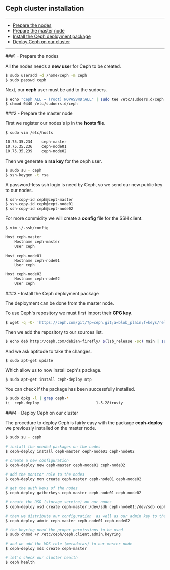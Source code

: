 ## Ceph cluster installation
---

* [Prepare the nodes](#1-prepare-the-nodes)
* [Prepare the master node](#2-prepare-the-master-node)
* [Install the Ceph deployment package](#3-install-the-ceph-deployment-package)
* [Deploy Ceph on our cluster](#4-deploy-ceph-on-our-cluster)

---

###1 - Prepare the nodes
</br>

All the nodes needs a **new user** for Ceph to be created.

```bash
$ sudo useradd -d /home/ceph -m ceph
$ sudo passwd ceph
```

Next, our **ceph** user must be add to the sudoers.

```bash
$ echo "ceph ALL = (root) NOPASSWD:ALL" | sudo tee /etc/sudoers.d/ceph
$ chmod 0440 /etc/sudoers.d/ceph
```

###2 - Prepare the master node
</br>

First we register our nodes's ip in the **hosts file**.

```bash
$ sudo vim /etc/hosts

10.75.35.234    ceph-master
10.75.35.236    ceph-node01
10.75.35.239    ceph-node02
```

Then we generate a **rsa key** for the ceph user.

```bash
$ sudo su - ceph
$ ssh-keygen -t rsa
```

A password-less ssh login is need by Ceph, so we send our new public key to our nodes.

```bash
$ ssh-copy-id ceph@cept-master
$ ssh-copy-id ceph@cept-node01
$ ssh-copy-id ceph@cept-node02
```

For more commidity we will create a **config** file for the SSH client.

```bash
$ vim ~/.ssh/config

Host ceph-master
    Hostname ceph-master
    User ceph

Host ceph-node01
    Hostname ceph-node01
    User ceph

Host ceph-node02
    Hostname ceph-node02
    User ceph
```

###3 - Install the Ceph deployment package
</br>

The deployment can be done from the master node.

To use Ceph's repository we must first import their **GPG key**.

```bash
$ wget -q -O- 'https://ceph.com/git/?p=ceph.git;a=blob_plain;f=keys/release.asc' | sudo apt-key add -
```

Then we add the repository to our sources list.

```bash
$ echo deb http://ceph.com/debian-firefly/ $(lsb_release -sc) main | sudo tee /etc/apt/sources.list.d/ceph.list
```

And we ask aptitude to take the changes.

```bash
$ sudo apt-get update
```

Which allow us to now install ceph's package.

```bash
$ sudo apt-get install ceph-deploy ntp
```

You can check if the package has been successfully installed.

```bash
$ sudo dpkg -l | grep ceph-*
ii  ceph-deploy                         1.5.28trusty                     all          Ceph deploy is an easy to use configuration tool
```

###4 - Deploy Ceph on our cluster
</br>

The procedure to deploy Ceph is fairly easy with the package **ceph-deploy** we previously installed on the master node.

```bash
$ sudo su - ceph

# install the needed packages on the nodes
$ ceph-deploy install ceph-master ceph-node01 ceph-node02

# create a new configuration
$ ceph-deploy new ceph-master ceph-node01 ceph-node02

# add the monitor role to the nodes
$ ceph-deploy mon create ceph-master ceph-node01 ceph-node02

# get the auth keys of the nodes
$ ceph-deploy gatherkeys ceph-master ceph-node01 ceph-node02

# create the OSD (storage service) on our nodes
$ ceph-deploy osd create ceph-master:/dev/sdb ceph-node01:/dev/sdb ceph-node02:/dev/sda ceph-node02:/dev/sdb

# then we distribute our configuration  as well as our admin key to the nodes
$ ceph-deploy admin ceph-master ceph-node01 ceph-node02

# the keyring need the proper permissions to be used
$ sudo chmod +r /etc/ceph/ceph.client.admin.keyring

# and we add the MDS role (metadatas) to our master node
$ ceph-deploy mds create ceph-master

# let's check our cluster health
$ ceph health
```